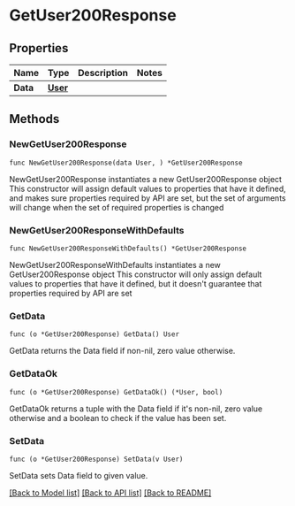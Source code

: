 # GetUser200Response

## Properties

Name | Type | Description | Notes
------------ | ------------- | ------------- | -------------
**Data** | [**User**](User.md) |  | 

## Methods

### NewGetUser200Response

`func NewGetUser200Response(data User, ) *GetUser200Response`

NewGetUser200Response instantiates a new GetUser200Response object
This constructor will assign default values to properties that have it defined,
and makes sure properties required by API are set, but the set of arguments
will change when the set of required properties is changed

### NewGetUser200ResponseWithDefaults

`func NewGetUser200ResponseWithDefaults() *GetUser200Response`

NewGetUser200ResponseWithDefaults instantiates a new GetUser200Response object
This constructor will only assign default values to properties that have it defined,
but it doesn't guarantee that properties required by API are set

### GetData

`func (o *GetUser200Response) GetData() User`

GetData returns the Data field if non-nil, zero value otherwise.

### GetDataOk

`func (o *GetUser200Response) GetDataOk() (*User, bool)`

GetDataOk returns a tuple with the Data field if it's non-nil, zero value otherwise
and a boolean to check if the value has been set.

### SetData

`func (o *GetUser200Response) SetData(v User)`

SetData sets Data field to given value.



[[Back to Model list]](../README.md#documentation-for-models) [[Back to API list]](../README.md#documentation-for-api-endpoints) [[Back to README]](../README.md)


